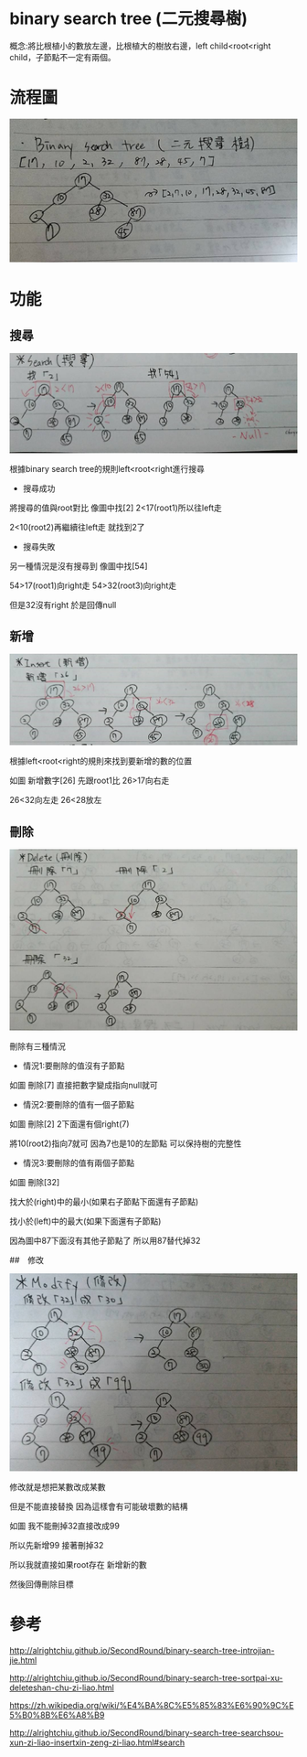 # binary search tree (二元搜尋樹)

概念:將比根植小的數放左邊，比根植大的樹放右邊，left child<root<right child，子節點不一定有兩個。

# 流程圖

![流程圖](https://github.com/wangweihsin/learning-note/blob/master/%E5%9C%96%E7%89%87/binary%20tree%E6%B5%81%E7%A8%8B%E5%9C%96.jpg?raw=true)

# 功能

## 搜尋

![搜尋](https://github.com/wangweihsin/learning-note/blob/master/%E5%9C%96%E7%89%87/%E6%90%9C%E5%B0%8B.jpg)

根據binary search tree的規則left<root<right進行搜尋

- 搜尋成功

將搜尋的值與root對比 像圖中找[2] 2<17(root1)所以往left走

2<10(root2)再繼續往left走 就找到2了

- 搜尋失敗

另一種情況是沒有搜尋到 像圖中找[54]

54>17(root1)向right走 54>32(root3)向right走

但是32沒有right 於是回傳null

## 新增

![新增](https://github.com/wangweihsin/learning-note/blob/master/%E5%9C%96%E7%89%87/%E6%96%B0%E5%A2%9E.jpg)

根據left<root<right的規則來找到要新增的數的位置

如圖 新增數字[26] 先跟root1比 26>17向右走

26<32向左走 26<28放左

## 刪除

![刪除](https://github.com/wangweihsin/learning-note/blob/master/%E5%9C%96%E7%89%87/%E5%88%AA%E9%99%A4.jpg?raw=true)

刪除有三種情況

- 情況1:要刪除的值沒有子節點

如圖 刪除[7] 直接把數字變成指向null就可

- 情況2:要刪除的值有一個子節點

如圖 刪除[2] 2下面還有個right(7)

將10(root2)指向7就可 因為7也是10的左節點 可以保持樹的完整性

- 情況3:要刪除的值有兩個子節點

如圖 刪除[32]

找大於(right)中的最小(如果右子節點下面還有子節點)

找小於(left)中的最大(如果下面還有子節點)

因為圖中87下面沒有其他子節點了 所以用87替代掉32

##　修改

![修改](https://github.com/wangweihsin/learning-note/blob/master/%E5%9C%96%E7%89%87/%E4%BF%AE%E6%94%B9.jpg?raw=true)

修改就是想把某數改成某數

但是不能直接替換 因為這樣會有可能破壞數的結構

如圖 我不能刪掉32直接改成99

所以先新增99 接著刪掉32

所以我就直接如果root存在 新增新的數

然後回傳刪除目標

# 參考

http://alrightchiu.github.io/SecondRound/binary-search-tree-introjian-jie.html

http://alrightchiu.github.io/SecondRound/binary-search-tree-sortpai-xu-deleteshan-chu-zi-liao.html

https://zh.wikipedia.org/wiki/%E4%BA%8C%E5%85%83%E6%90%9C%E5%B0%8B%E6%A8%B9

http://alrightchiu.github.io/SecondRound/binary-search-tree-searchsou-xun-zi-liao-insertxin-zeng-zi-liao.html#search
